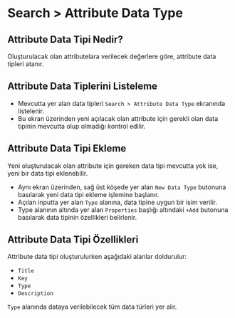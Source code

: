 # Search > Attribute Data Type 

## Attribute Data Tipi Nedir?

Oluşturulacak olan attributelara verilecek değerlere göre, attribute data tipleri atanır. 

## Attribute Data Tiplerini Listeleme

* Mevcutta yer alan data tipleri `Search > Attribute Data Type` ekranında listelenir. 
* Bu ekran üzerinden yeni açılacak olan attribute için gerekli olan data tipinin mevcutta olup olmadığı kontrol edilir. 

## Attribute Data Tipi Ekleme

Yeni oluşturulacak olan attribute için gereken data tipi mevcutta yok ise, yeni bir data tipi eklenebilir. 

* Aynı ekran üzerinden, sağ üst köşede yer alan `New Data Type` butonuna basılarak yeni data tipi ekleme işlemine başlanır. 
* Açılan inputta yer alan `Type` alanına, data tipine uygun bir isim verilir. 
* Type alanının altında yer alan `Properties` başlığı altındaki `+Add` butonuna basılarak data tipinin özellikleri belirlenir. 

## Attribute Data Tipi Özellikleri 

Attribute data tipi oluşturulurken aşağıdaki alanlar doldurulur: 
*  `Title`
*  `Key`
*  `Type`
*  `Description`

`Type` alanında dataya verilebilecek tüm data türleri yer alır. 

